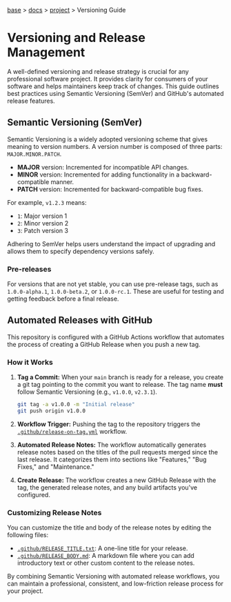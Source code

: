 [base](../README.md) > [docs](./README.md) > [project](./project.md) > Versioning Guide

# Versioning and Release Management

A well-defined versioning and release strategy is crucial for any professional
software project.
It provides clarity for consumers of your software and helps maintainers keep
track of changes.
This guide outlines best practices using Semantic Versioning (SemVer) and
GitHub's automated release features.

## Semantic Versioning (SemVer)

Semantic Versioning is a widely adopted versioning scheme that gives meaning
to version numbers.
A version number is composed of three parts: `MAJOR.MINOR.PATCH`.

- **MAJOR** version: Incremented for incompatible API changes.
- **MINOR** version: Incremented for adding functionality in a
  backward-compatible manner.
- **PATCH** version: Incremented for backward-compatible bug fixes.

For example, `v1.2.3` means:

- `1`: Major version 1
- `2`: Minor version 2
- `3`: Patch version 3

Adhering to SemVer helps users understand the impact of upgrading and allows
them to specify dependency versions safely.

### Pre-releases

For versions that are not yet stable, you can use pre-release tags, such as
`1.0.0-alpha.1`, `1.0.0-beta.2`, or `1.0.0-rc.1`.
These are useful for testing and getting feedback before a final release.

## Automated Releases with GitHub

This repository is configured with a GitHub Actions workflow that automates
the process of creating a GitHub Release when you push a new tag.

### How it Works

1.  **Tag a Commit:** When your `main` branch is ready for a release, you
    create a git tag pointing to the commit you want to release.
    The tag name **must** follow Semantic Versioning (e.g., `v1.0.0`,
    `v2.3.1`).

    ```bash
    git tag -a v1.0.0 -m "Initial release"
    git push origin v1.0.0
    ```

2.  **Workflow Trigger:** Pushing the tag to the repository triggers the
    [`.github/release-on-tag.yml`](../.github/workflows/release-on-tag.yml)
    workflow.

3.  **Automated Release Notes:** The workflow automatically generates release
    notes based on the titles of the pull requests merged since the last
    release.
    It categorizes them into sections like "Features," "Bug Fixes," and
    "Maintenance."

4.  **Create Release:** The workflow creates a new GitHub Release with the
    tag, the generated release notes, and any build artifacts you've
    configured.

### Customizing Release Notes

You can customize the title and body of the release notes by editing the
following files:

- [`.github/RELEASE_TITLE.txt`](../.github/RELEASE_TITLE.txt): A one-line
  title for your release.
- [`.github/RELEASE_BODY.md`](../.github/RELEASE_BODY.md): A markdown file
  where you can add introductory text or other custom content to the release
  notes.

By combining Semantic Versioning with automated release workflows, you can
maintain a professional, consistent, and low-friction release process for your
project.
